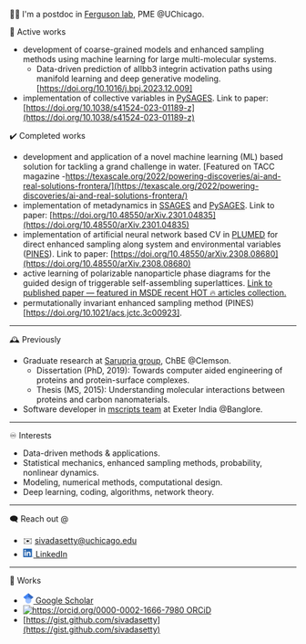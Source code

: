 👋🏽 I'm a postdoc in [Ferguson lab](https://www.ferglab.com), PME @UChicago.
<!-- Hi there 👋🏽 -- >
#### I'm a postdoc in [Ferguson lab](https://www.ferglab.com), PME @UChicago. 

<!--[[Link to CV](https://github.com/sivadasetty/sivadasetty/blob/6b89ce41fc0ea1a722fe775c3d13fcf7f10dbafe/docs/CV-SivaDasetty.pdf)]-->

🔭 Active works
  - development of coarse-grained models and enhanced sampling methods using machine learning for large multi-molecular systems.
      -   Data-driven prediction of aIIbb3 integrin activation paths using manifold learning and deep generative modeling. [https://doi.org/10.1016/j.bpj.2023.12.009]
  - implementation of collective variables in [PySAGES](https://github.com/SSAGESLabs/PySAGES). Link to paper: [https://doi.org/10.1038/s41524-023-01189-z](https://doi.org/10.1038/s41524-023-01189-z) 
  
✔️  Completed works
  - development and application of a novel machine learning (ML) based solution for tackling a grand challenge in water. [Featured on TACC magazine -https://texascale.org/2022/powering-discoveries/ai-and-real-solutions-frontera/](https://texascale.org/2022/powering-discoveries/ai-and-real-solutions-frontera/)
  - implementation of metadynamics in [SSAGES](https://github.com/SSAGESproject/SSAGES) and [PySAGES](https://github.com/SSAGESLabs/PySAGES). Link to paper: [https://doi.org/10.48550/arXiv.2301.04835](https://doi.org/10.48550/arXiv.2301.04835)
  - implementation of artificial neural network based CV in [PLUMED](https://github.com/plumed/plumed2) for direct enhanced sampling along system and environmental variables ([PINES](https://github.com/Ferg-Lab/pines/tree/main)). Link to paper: [https://doi.org/10.48550/arXiv.2308.08680](https://doi.org/10.48550/arXiv.2308.08680)
  - active learning of polarizable nanoparticle phase diagrams for the guided design of triggerable self-assembling superlattices. [Link to published paper — featured in MSDE recent HOT 🔥 articles collection.](https://doi.org/10.1039/D1ME00187F)
  - permutationally invariant enhanced sampling method (PINES) [https://doi.org/10.1021/acs.jctc.3c00923].
  

<!--
🖥️ using
  - `Python` `C++` `Fortran` `MATLAB` `R`
  - Libraries: `Numpy`, `Pandas`, `GPyTorch`, `Sklearn`, `SciPy`, `Jupyter`, `PyTorch`
  - [`GROMACS`](https://manual.gromacs.org) [`LAMMPS`](https://lammps.sandia.gov)
  - [`SSAGES`](https://ssagesproject.github.io) [`PLUMED`](https://www.plumed.org)
  - High-performance computing platform (SLURM).
 -->
 ------------
 
 :mantelpiece_clock: Previously
  - Graduate research at [Sarupria group](https://sarupriagroup.github.io), ChBE @Clemson.
    - Dissertation (PhD, 2019): Towards computer aided engineering of proteins and protein-surface complexes.
    - Thesis (MS, 2015): Understanding molecular interactions between proteins and carbon nanomaterials.
  - Software developer in [mscripts team](https://www.mscripts.com) at Exeter India @Banglore.

 ------------

♾️ Interests
  - Data-driven methods & applications.
  - Statistical mechanics, enhanced sampling methods, probability, nonlinear dynamics.
  - Modeling, numerical methods, computational design.
  - Deep learning, coding, algorithms, network theory.

------------

🗨 Reach out @
  - ✉️ [sivadasetty@uchicago.edu](mailto:sivadasetty@uchicago.edu)
  - [<img src="/docs/LI-In-Bug.png" alt="https://www.linkedin.com/in/sivadasetty/" title="LinkedIn" width="18"/> LinkedIn](https://www.linkedin.com/in/sivadasetty/)

------------
📜 Works
  - [<img src="/docs/google-scholar.svg" alt="https://scholar.google.com/citations?user=Da5qwcYAAAAJ&hl=en&authuser=1" title="Scholar" width="18"/> Google Scholar](https://scholar.google.com/citations?user=Da5qwcYAAAAJ&hl=en&authuser=1)
  - [<img src="https://orcid.org/sites/default/files/images/orcid_16x16.png" alt="https://orcid.org/0000-0002-1666-7980" title=ORCiD/> ORCiD](https://orcid.org/0000-0002-1666-7980)
  - [https://gist.github.com/sivadasetty](https://gist.github.com/sivadasetty)
 
 <!-- - [<img src="https://upload.wikimedia.org/wikipedia/commons/thumb/a/aa/ResearchGate_Logo.png/220px-ResearchGate_Logo.png" alt="https://www.researchgate.net/profile/Siva_Dasetty" title=ResearchGate width="40"/> ResearchGate](https://www.researchgate.net/profile/Siva_Dasetty)
-->


<!--
📓 Notes (Also on [GitBook](https://sivadasetty.gitbook.io/sivadasetty/notes/wtmd))
  - [Bias forces in WtMD](/notes/wtmd-notes.pdf).
  - [<img src="https://upload.wikimedia.org/wikipedia/commons/thumb/f/f0/Publons_logo.png/1920px-Publons_logo.png" alt="https://publons.com/researcher/4333234/siva-dasetty/" title="Publons" width="38"/> Publons](https://publons.com/researcher/4333234/siva-dasetty/)
  - [GitBook](https://sivadasetty.gitbook.io/sivadasetty/)
-->



<!-- <p align="center"> -->
<!--  <img src="http://hits.dwyl.com/sivadasetty/sivadasetty.svg" alt="http://hits.dwyl.com/sivadasetty/sivadasetty" title="Hits" width="50"/> -->
<!-- <a href="http://hits.dwyl.com/sivadasetty/sivadasetty"> <img src="http://hits.dwyl.com/sivadasetty/sivadasetty.svg" alt="http://hits.dwyl.com/sivadasetty/sivadasetty" title="Hits" width="50"/> </a> -->
<!-- [![HitCount](http://hits.dwyl.com/sivadasetty/sivadasetty.svg)](http://hits.dwyl.com/sivadasetty/sivadasetty) -->
<!-- ![ViewCount](https://views.whatilearened.today/views/github/sivadasetty/sivadasetty.svg) -->
<!-- </p> -->

<!-- 
  - Wang, Dasetty, Sarupria and Blenner [Rational engineering of low temperature activity in Geobacillus thermocatenulatus lipase](https://www.biorxiv.org/content/10.1101/2021.03.14.435354v1), (submitted to _Biochem. Eng. J._), Preprint available.
  - Dasetty and Sarupria, [Advancing rational control of peptide-surface complexes](https://pubs.acs.org/doi/abs/10.1021/acs.jpcb.0c10740), _J. Phys. Chem. B._, 2021.
  - Dasetty, Barrows, and Sarupria [Adsorption of amino acids on graphene: assessment of current force fields](http://dx.doi.org/10.1039/C8SM02621A), _Soft Matter_, 2019.
  - Dasetty, Meza-Morales, Getman and Sarupria [Simulations of interfacial processes: recent advances in force field development](https://doi.org/10.1016/j.coche.2019.04.003), _Curr. Opin. Chem. Eng._, 2019.
   Dasetty, Blenner and Sarupria [Engineering lipases: walking the fine line between activity and stability](https://doi.org/10.1088/2053-1591/aa9946), _Mater. Res. Express_, 2017.
  - -->


<!--
**sivadasetty/sivadasetty** is a ✨ _special_ ✨ repository because its `README.md` (this file) appears on your GitHub profile.

Here are some ideas to get you started:

- 🔭 I’m currently working on ...
- 🌱 I’m currently learning ...
- 👯 I’m looking to collaborate on ...
- 🤔 I’m looking for help with ...
- 💬 Ask me about ...
- 📫 How to reach me: ...
- 😄 Pronouns: ...
- ⚡ Fun fact: ...
-->
